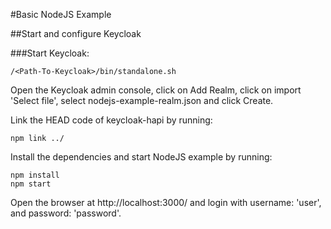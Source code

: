 #Basic NodeJS Example


##Start and configure Keycloak

###Start Keycloak:

```
/<Path-To-Keycloak>/bin/standalone.sh
```

Open the Keycloak admin console, click on Add Realm, click on import 'Select file',
select nodejs-example-realm.json and click Create.

Link the HEAD code of keycloak-hapi by running:

```
npm link ../
```

Install the dependencies and start NodeJS example by running:

```
npm install
npm start
```

Open the browser at http://localhost:3000/ and login with username: 'user', and password: 'password'.
